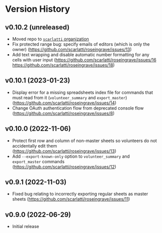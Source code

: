 # Version History

## v0.10.2 (unreleased)

- Moved repo to [`scarlatti` organization](https://github.com/scarlatti)
- Fix protected range bug: specify emails of editors (which is only the owner)
  (https://github.com/scarlatti/roseingrave/issues/13)
- Add text wrapping and disable automatic number formatting for any cells with
  user input (https://github.com/scarlatti/roseingrave/issues/16
  https://github.com/scarlatti/roseingrave/issues/18)

## v0.10.1 (2023-01-23)

- Display error for a missing spreadsheets index file for commands that must
  read from it (`volunteer_summary` and `export_master`)
  (https://github.com/scarlatti/roseingrave/issues/14)
- Change OAuth authentication flow from deprecated console flow
  (https://github.com/scarlatti/roseingrave/issues/8)

## v0.10.0 (2022-11-06)

- Protect first row and column of non-master sheets so volunteers do not
  accidentally edit them (https://github.com/scarlatti/roseingrave/issues/13)
- Add `--export-known-only` option to `volunteer_summary` and `export_master`
  commands (https://github.com/scarlatti/roseingrave/issues/12)

## v0.9.1 (2022-11-03)

- Fixed bug relating to incorrectly exporting regular sheets as master sheets
  (https://github.com/scarlatti/roseingrave/issues/11)

## v0.9.0 (2022-06-29)

- Initial release
